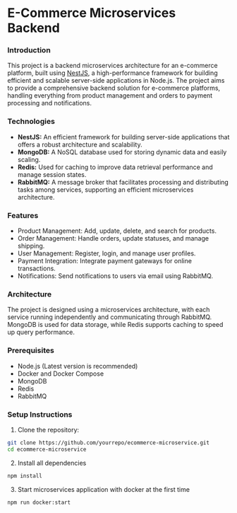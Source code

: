 # E-Commerce Microservices Backend

### Introduction

This project is a backend microservices architecture for an e-commerce platform, built using [NestJS](https://nestjs.com/), a high-performance framework for building efficient and scalable server-side applications in Node.js. The project aims to provide a comprehensive backend solution for e-commerce platforms, handling everything from product management and orders to payment processing and notifications.

### Technologies

-  **NestJS:** An efficient framework for building server-side applications that offers a robust architecture and scalability.
-  **MongoDB:** A NoSQL database used for storing dynamic data and easily scaling.
-  **Redis:** Used for caching to improve data retrieval performance and manage session states.
-  **RabbitMQ:** A message broker that facilitates processing and distributing tasks among services, supporting an efficient microservices architecture.

### Features

-  Product Management: Add, update, delete, and search for products.
-  Order Management: Handle orders, update statuses, and manage shipping.
-  User Management: Register, login, and manage user profiles.
-  Payment Integration: Integrate payment gateways for online transactions.
-  Notifications: Send notifications to users via email using RabbitMQ.

### Architecture

The project is designed using a microservices architecture, with each service running independently and communicating through RabbitMQ. MongoDB is used for data storage, while Redis supports caching to speed up query performance.

### Prerequisites

-  Node.js (Latest version is recommended)
-  Docker and Docker Compose
-  MongoDB
-  Redis
-  RabbitMQ

### Setup Instructions

1. Clone the repository:

```bash
git clone https://github.com/yourrepo/ecommerce-microservice.git
cd ecommerce-microservice
```

2. Install all dependencies

```bash
npm install
```

3. Start microservices application with docker at the first time

```bash
npm run docker:start
```
